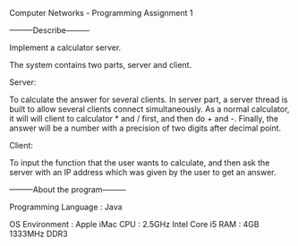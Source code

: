 Computer Networks - Programming Assignment 1

———Describe———

Implement a calculator server.

The system contains two parts, server and client.

Server:

To calculate the answer for several clients. In server part, a server thread is built to allow several clients connect simultaneously. As a normal calculator, it will will client to calculator * and / first, and then do + and -. Finally, the answer will be a number with a precision of two digits after decimal point.

Client:

To input the function that the user wants to calculate, and then ask the server with an IP address which was given by the user to get an answer.


———About the program———

Programming Language : Java

OS Environment : Apple iMac
	CPU : 2.5GHz Intel Core i5
	RAM : 4GB 1333MHz DDR3
